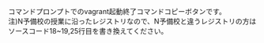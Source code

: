 
コマンドプロンプトでのvagrant起動終了コマンドコピーボタンです。
<br>
注)N予備校の授業に沿ったレジストリなので、N予備校と違うレジストリの方は<br>
ソースコード18~19,25行目を書き換えてください。

